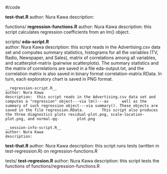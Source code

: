 #/code

__test-that.R__
author: Nura Kawa
description:

functions/
	__regression-functions.R__
	author: Nura Kawa
	description: this script calculates regression coefficients from an lm() object.


scripts/
	__eda-script.R__  
	author: Nura Kawa
	description: this script reads in the Advertising.csv data set and computes summary statistics, histograms for all the 	variables (TV, Radio, Newspaper, and Sales), matrix of correlations among all variables, and scatterplot-matrix
	(pairwise scatterplots). The summary statistics and the matrix of correlations are saved in a file eda-output.txt, and
	the correlation matrix is also saved in binary format correlation-matrix.RData. In turn, each exploratory chart is 
	saved in PNG format.
	
	__regression-script.R__  
	author: Nura Kawa
	description:  this script reads in the Advertising.csv data set and computes a "regression" object---via lm()---as 		well as the summary of such regression object---via summary(). These objects are saved in the file regression.RData. 		This script also produces the three diagnostics plots residual-plot.png, scale-location-plot.png, and normal-qq-		plot.png 

	__session-info-script.R__
	author: Nura Kawa
	description:



__test-that.R__
author: Nura Kawa
description: this script runs tests (written in test-regression.R) on regression-functions.R


tests/
	__test-regresion.R__
	author: Nura Kawa 
	description: this script tests the functions of functions/regression-functions.R

